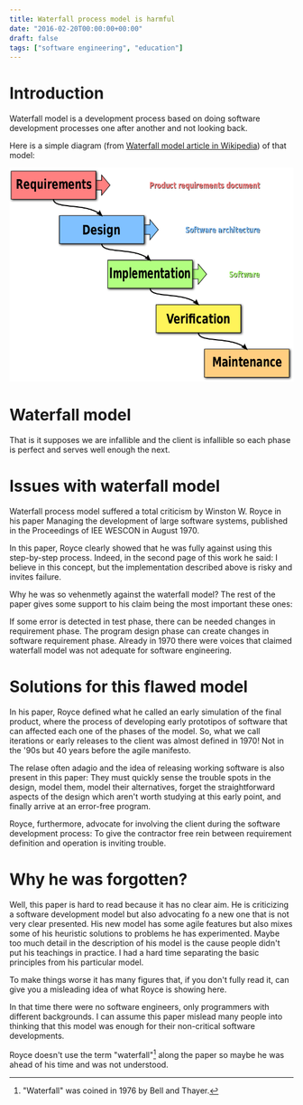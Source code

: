 ```yaml
---
title: Waterfall process model is harmful
date: "2016-02-20T00:00:00+00:00"
draft: false
tags: ["software engineering", "education"]
---
```


# Introduction

Waterfall model is a development process based on doing software development processes one after another and not looking back.

Here is a simple diagram (from [Waterfall model article in Wikipedia](https://en.wikipedia.org/wiki/Waterfall_model)) of that model:

![/static/images/waterfall-model-from-wikipedia.png](/static/images/waterfall-model-from-wikipedia.png)

# Waterfall model

That is it supposes we are infallible and the client is infallible so each phase is perfect and serves well enough the next.

# Issues with waterfall model

Waterfall process model suffered a total criticism by Winston W. Royce in his paper Managing the development of large software systems, published in the Proceedings of IEE WESCON in August 1970.

In this paper, Royce clearly showed that he was fully against using this step-by-step process. Indeed, in the second page of this work he said: I believe in this concept, but the implementation described above is risky and invites failure.

Why he was so vehenmetly against the waterfall model? The rest of the paper gives some support to his claim being the most important these ones:

If some error is detected in test phase, there can be needed changes in requirement phase.
The program design phase can create changes in software requirement phase.
Already in 1970 there were voices that claimed waterfall model was not adequate for software engineering.

# Solutions for this flawed model

In his paper, Royce defined what he called an early simulation of the final product, where the process of developing early prototipos of software that can affected each one of the phases of the model. So, what we call iterations or early releases to the client was almost defined in 1970! Not in the '90s but 40 years before the agile manifesto.

The relase often adagio and the idea of releasing working software is also present in this paper: They must quickly sense the trouble spots in the design, model them, model their alternatives, forget the straightforward aspects of the design which aren't worth studying at this early point, and finally arrive at an error-free program.

Royce, furthermore, advocate for involving the client during the software development process: To give the contractor free rein between requirement definition and operation is inviting trouble.

# Why he was forgotten?

Well, this paper is hard to read because it has no clear aim. He is criticizing a software development model but also advocating fo a new one that is not very clear presented. His new model has some agile features but also mixes some of his heuristic solutions to problems he has experimented. Maybe too much detail in the description of his model is the cause people didn't put his teachings in practice. I had a hard time separating the basic principles from his particular model.

To make things worse it has many figures that, if you don't fully read it, can give you a misleading idea of what Royce is showing here.

In that time there were no software engineers, only programmers with different backgrounds. I can assume this paper mislead many people into thinking that this model was enough for their non-critical software developments.

Royce doesn't use the term "waterfall"[^1] along the paper so maybe he was ahead of his time and was not understood.

[^1]: "Waterfall" was coined in 1976 by Bell and Thayer.